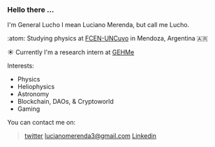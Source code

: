 ### Hello there ... 

I'm General Lucho I mean Luciano Merenda, but call me Lucho. 

:atom: Studying physics at [FCEN-UNCuyo](https://fcen.uncuyo.edu.ar) in Mendoza, Argentina 🇦🇷 

☀️ Currently I'm a research intern at [GEHMe](https://sites.google.com/um.edu.ar/gehme/home)

Interests:
  + Physics
  + Heliophysics
  + Astronomy
  + Blockchain, DAOs, & Cryptoworld
  + Gaming

You can contact me on:
> [twitter](https://twitter.com/LuchoMerenda) 
> lucianomerenda3@gmail.com
> [Linkedin](https://www.linkedin.com/in/luciano-merenda/)
